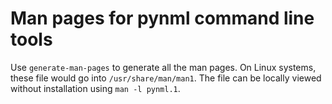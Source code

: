 # Man pages for pynml command line tools

Use `generate-man-pages` to generate all the man pages.
On Linux systems, these file would go into `/usr/share/man/man1`.
The file can be locally viewed without installation using `man -l pynml.1`.
